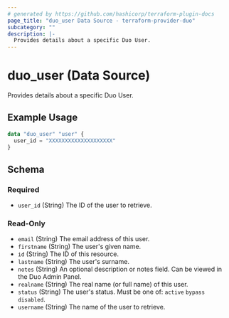 ```yaml
---
# generated by https://github.com/hashicorp/terraform-plugin-docs
page_title: "duo_user Data Source - terraform-provider-duo"
subcategory: ""
description: |-
  Provides details about a specific Duo User.
---
```


# duo_user (Data Source)

Provides details about a specific Duo User.

## Example Usage

```terraform
data "duo_user" "user" {
  user_id = "XXXXXXXXXXXXXXXXXXXX"
}
```

<!-- schema generated by tfplugindocs -->
## Schema

### Required

- `user_id` (String) The ID of the user to retrieve.

### Read-Only

- `email` (String) The email address of this user.
- `firstname` (String) The user's given name.
- `id` (String) The ID of this resource.
- `lastname` (String) The user's surname.
- `notes` (String) An optional description or notes field. Can be viewed in the Duo Admin Panel.
- `realname` (String) The real name (or full name) of this user.
- `status` (String) The user's status. Must be one of: `active` `bypass` `disabled`.
- `username` (String) The name of the user to retrieve.
